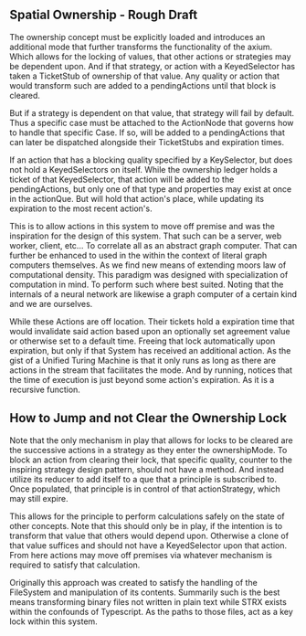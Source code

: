 ## Spatial Ownership - Rough Draft
The ownership concept must be explicitly loaded and introduces an additional mode that further transforms the functionality of the axium. Which allows for the locking of values, that other actions or strategies may be dependent upon. And if that strategy, or action with a KeyedSelector has taken a TicketStub of ownership of that value. Any quality or action that would transform such are added to a pendingActions until that block is cleared.

But if a strategy is dependent on that value, that strategy will fail by default. Thus a specific case must be attached to the ActionNode that governs how to handle that specific Case. If so, will be added to a pendingActions that can later be dispatched alongside their TicketStubs and expiration times.

If an action that has a blocking quality specified by a KeySelector, but does not hold a KeyedSelectors on itself. While the ownership ledger holds a ticket of that KeyedSelector, that action will be added to the pendingActions, but only one of that type and properties may exist at once in the actionQue. But will hold that action's place, while updating its expiration to the most recent action's.

This is to allow actions in this system to move off premise and was the inspiration for the design of this system. That such can be a server, web worker, client, etc... To correlate all as an abstract graph computer. That can further be enhanced to used in the within the context of literal graph computers themselves. As we find new means of extending moors law of computational density. This paradigm was designed with specialization of computation in mind. To perform such where best suited. Noting that the internals of a neural network are likewise a graph computer of a certain kind and we are ourselves.

While these Actions are off location. Their tickets hold a expiration time that would invalidate said action based upon an optionally set agreement value or otherwise set to a default time. Freeing that lock automatically upon expiration, but only if that System has received an additional action. As the gist of a Unified Turing Machine is that it only runs as long as there are actions in the stream that facilitates the mode. And by running, notices that the time of execution is just beyond some action's expiration. As it is a recursive function.

## How to Jump and not Clear the Ownership Lock
Note that the only mechanism in play that allows for locks to be cleared are the successive actions in a strategy as they enter the ownershipMode. To block an action from clearing their lock, that specific quality, counter to the inspiring strategy design pattern, should not have a method. And instead utilize its reducer to add itself to a que that a principle is subscribed to. Once populated, that principle is in control of that actionStrategy, which may still expire.

This allows for the principle to perform calculations safely on the state of other concepts. Note that this should only be in play, if the intention is to transform that value that others would depend upon. Otherwise a clone of that value suffices and should not have a KeyedSelector upon that action. From here actions may move off premises via whatever mechanism is required to satisfy that calculation.

Originally this approach was created to satisfy the handling of the FileSystem and manipulation of its contents. Summarily such is the best means transforming binary files not written in plain text while STRX exists within the confounds of Typescript. As the paths to those files, act as a key lock within this system.